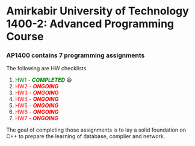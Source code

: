 #  Amirkabir University of Technology 1400-2: Advanced Programming Course

### AP1400 contains 7 programming assignments 

The following are HW checklists


1. <span style="color:green"> HW1 - ***COMPLETED***</span> 😆
2. <span style="color:red">HW2 - ***ONGOING*** </span>
2. <span style="color:red">HW3 - ***ONGOING*** </span>
2. <span style="color:red">HW4 - ***ONGOING*** </span>
2. <span style="color:red">HW5 - ***ONGOING*** </span>
2. <span style="color:red">HW6 - ***ONGOING*** </span>
2. <span style="color:red">HW7 - ***ONGOING*** </span>


The goal of completing those assignments is to lay a solid foundation on C++ to prepare the learning of database, complier and network.